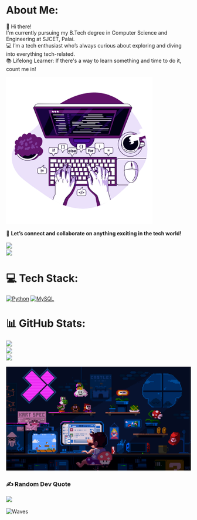 # About Me:
👋 Hi there!
<br>I'm currently pursuing my B.Tech degree in Computer Science and Engineering at SJCET, Palai.
<br>💻 I’m a tech enthusiast who’s always curious about exploring and diving into everything tech-related.
<br>📚 Lifelong Learner: If there's a way to learn something and time to do it, count me in!

<img src="https://github.com/Dawn-K-Vinod/Dawn-K-Vinod/blob/freak/typing_img.png" alt="typing_image" width="400">

🌟 <b>Let’s connect and collaborate on anything exciting in the tech world!</b>
<br><br>
<a href="https://www.linkedin.com/in/dawn-vinod-a30550332/">
    <img src="https://custom-icon-badges.demolab.com/badge/-Connect%20on%20LinkedIn-0A66C2?style=for-the-badge&logo=linkedin&logoColor=white"/>
</a>
<br>
<img src="https://64.media.tumblr.com/005e37a86478a9c92da7d4d3d7464b40/2bd29f0062317531-b1/s400x600/c7edc142895bc810339223dfddf2aa57ced0c32b.gif" width="1000"/>


# 💻 Tech Stack:
[![Python](https://img.shields.io/badge/python-3670A0?style=for-the-badge&logo=python&logoColor=ffdd54)](https://en.wikipedia.org/wiki/Python_(programming_language)) 
[![MySQL](https://img.shields.io/badge/mysql-4479A1.svg?style=for-the-badge&logo=mysql&logoColor=white)](https://en.wikipedia.org/wiki/MySQL)
# 📊 GitHub Stats:
![](https://github-readme-stats.vercel.app/api?username=Dawn-K-Vinod&theme=midnight-purple&hide_border=true&include_all_commits=false&count_private=false)<br/>
![](https://github-readme-streak-stats.herokuapp.com/?user=Dawn-K-Vinod&theme=midnight-purple&hide_border=true)<br/>
![](https://github-readme-stats.vercel.app/api/top-langs/?username=Dawn-K-Vinod&theme=midnight-purple&hide_border=true&include_all_commits=false&count_private=false&layout=compact)

<img src="https://github.com/Dawn-K-Vinod/Dawn-K-Vinod/blob/freak/225813708-98b745f2-7d22-48cf-9150-083f1b00d6c9.gif" width="800"/>

<!-- ![Profile Views](https://komarev.com/ghpvc/?username=Dawn-K-Vinod&color=blue) -->

### ✍️ Random Dev Quote
![](https://quotes-github-readme.vercel.app/api?type=horizontal&theme=tokyonight)

<img src="https://raw.githubusercontent.com/mayhemantt/mayhemantt/Update/svg/Bottom.svg" alt="Waves" />

<!-- Proudly created with GPRM ( https://gprm.itsvg.in ) -->
